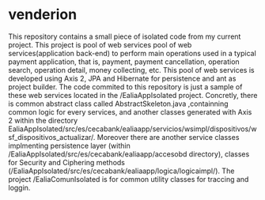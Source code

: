 # venderion
This repository contains a small piece of isolated code from my current project. 
This project is pool of web services pool of web services(application back-end) to perform main operations used in a typical 
payment application, that is, payment, payment cancellation, operation search, operation detail, money collecting, etc.
This pool of web services is developed using Axis 2, JPA and Hibernate for persistence and ant as project builder.
The code commited to this repository is just a sample of these web services located in the /EaliaAppIsolated project. 
Concretly, there is common abstract class called AbstractSkeleton.java ,containning common logic for every services, and another classes
generated with Axis 2 within the directory EaliaAppIsolated/src/es/cecabank/ealiaapp/servicios/wsimpl/dispositivos/wsf_dispositivos_actualizar/.
Moreover there are another service classes implmenting persistence layer (within /EaliaAppIsolated/src/es/cecabank/ealiaapp/accesobd directory),
classes for Security and Ciphering methods (/EaliaAppIsolated/src/es/cecabank/ealiaapp/logica/logicaimpl/). 
The project /EaliaComunIsolated is for common utility classes for traccing and loggin.

